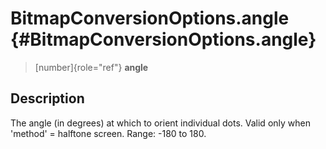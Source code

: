 BitmapConversionOptions.angle {#BitmapConversionOptions.angle}
=============================

> [number]{role="ref"} **angle**

Description
-----------

The angle (in degrees) at which to orient individual dots. Valid only
when \'method\' = halftone screen. Range: -180 to 180.
